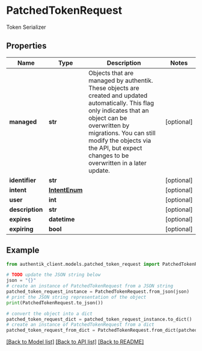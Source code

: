 # PatchedTokenRequest

Token Serializer

## Properties

Name | Type | Description | Notes
------------ | ------------- | ------------- | -------------
**managed** | **str** | Objects that are managed by authentik. These objects are created and updated automatically. This flag only indicates that an object can be overwritten by migrations. You can still modify the objects via the API, but expect changes to be overwritten in a later update. | [optional] 
**identifier** | **str** |  | [optional] 
**intent** | [**IntentEnum**](IntentEnum.md) |  | [optional] 
**user** | **int** |  | [optional] 
**description** | **str** |  | [optional] 
**expires** | **datetime** |  | [optional] 
**expiring** | **bool** |  | [optional] 

## Example

```python
from authentik_client.models.patched_token_request import PatchedTokenRequest

# TODO update the JSON string below
json = "{}"
# create an instance of PatchedTokenRequest from a JSON string
patched_token_request_instance = PatchedTokenRequest.from_json(json)
# print the JSON string representation of the object
print(PatchedTokenRequest.to_json())

# convert the object into a dict
patched_token_request_dict = patched_token_request_instance.to_dict()
# create an instance of PatchedTokenRequest from a dict
patched_token_request_from_dict = PatchedTokenRequest.from_dict(patched_token_request_dict)
```
[[Back to Model list]](../README.md#documentation-for-models) [[Back to API list]](../README.md#documentation-for-api-endpoints) [[Back to README]](../README.md)


